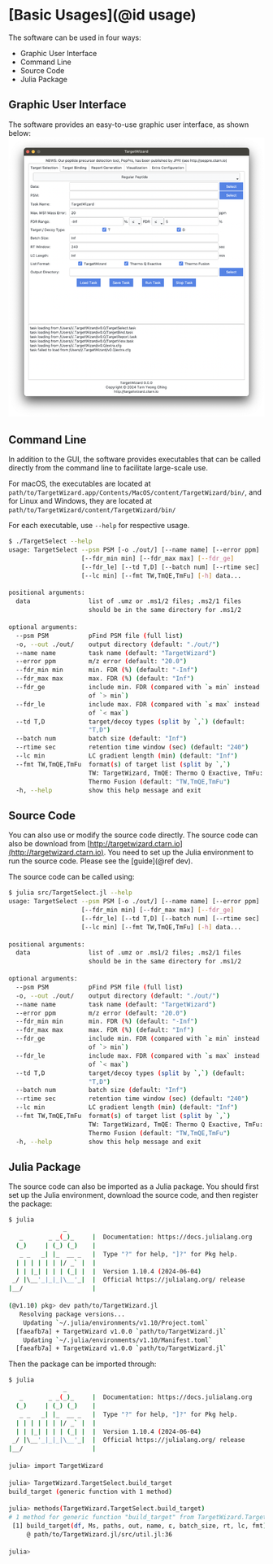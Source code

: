 # [Basic Usages](@id usage)

The software can be used in four ways:
- Graphic User Interface
- Command Line
- Source Code
- Julia Package

## Graphic User Interface
The software provides an easy-to-use graphic user interface, as shown below:
![TargetWizard GUI](assets/TargetWizard_gui.png)

## Command Line
In addition to the GUI, the software provides executables that can be called directly from the command line to facilitate large-scale use.

For macOS, the executables are located at `path/to/TargetWizard.app/Contents/MacOS/content/TargetWizard/bin/`, and for Linux and Windows, they are located at `path/to/TargetWizard/content/TargetWizard/bin/`

For each executable, use `--help` for respective usage.
```sh
$ ./TargetSelect --help
usage: TargetSelect --psm PSM [-o ./out/] [--name name] [--error ppm]
                    [--fdr_min min] [--fdr_max max] [--fdr_ge]
                    [--fdr_le] [--td T,D] [--batch num] [--rtime sec]
                    [--lc min] [--fmt TW,TmQE,TmFu] [-h] data...

positional arguments:
  data                list of .umz or .ms1/2 files; .ms2/1 files
                      should be in the same directory for .ms1/2

optional arguments:
  --psm PSM           pFind PSM file (full list)
  -o, --out ./out/    output directory (default: "./out/")
  --name name         task name (default: "TargetWizard")
  --error ppm         m/z error (default: "20.0")
  --fdr_min min       min. FDR (%) (default: "-Inf")
  --fdr_max max       max. FDR (%) (default: "Inf")
  --fdr_ge            include min. FDR (compared with `≥ min` instead
                      of `> min`)
  --fdr_le            include max. FDR (compared with `≤ max` instead
                      of `< max`)
  --td T,D            target/decoy types (split by `,`) (default:
                      "T,D")
  --batch num         batch size (default: "Inf")
  --rtime sec         retention time window (sec) (default: "240")
  --lc min            LC gradient length (min) (default: "Inf")
  --fmt TW,TmQE,TmFu  format(s) of target list (split by `,`)
                      TW: TargetWizard, TmQE: Thermo Q Exactive, TmFu:
                      Thermo Fusion (default: "TW,TmQE,TmFu")
  -h, --help          show this help message and exit
```

## Source Code
You can also use or modify the source code directly. The source code can also be download from [http://targetwizard.ctarn.io](http://targetwizard.ctarn.io). You need to set up the Julia environment to run the source code. Please see the [guide](@ref dev).

The source code can be called using:
```sh
$ julia src/TargetSelect.jl --help
usage: TargetSelect --psm PSM [-o ./out/] [--name name] [--error ppm]
                    [--fdr_min min] [--fdr_max max] [--fdr_ge]
                    [--fdr_le] [--td T,D] [--batch num] [--rtime sec]
                    [--lc min] [--fmt TW,TmQE,TmFu] [-h] data...

positional arguments:
  data                list of .umz or .ms1/2 files; .ms2/1 files
                      should be in the same directory for .ms1/2

optional arguments:
  --psm PSM           pFind PSM file (full list)
  -o, --out ./out/    output directory (default: "./out/")
  --name name         task name (default: "TargetWizard")
  --error ppm         m/z error (default: "20.0")
  --fdr_min min       min. FDR (%) (default: "-Inf")
  --fdr_max max       max. FDR (%) (default: "Inf")
  --fdr_ge            include min. FDR (compared with `≥ min` instead
                      of `> min`)
  --fdr_le            include max. FDR (compared with `≤ max` instead
                      of `< max`)
  --td T,D            target/decoy types (split by `,`) (default:
                      "T,D")
  --batch num         batch size (default: "Inf")
  --rtime sec         retention time window (sec) (default: "240")
  --lc min            LC gradient length (min) (default: "Inf")
  --fmt TW,TmQE,TmFu  format(s) of target list (split by `,`)
                      TW: TargetWizard, TmQE: Thermo Q Exactive, TmFu:
                      Thermo Fusion (default: "TW,TmQE,TmFu")
  -h, --help          show this help message and exit
```

## Julia Package
The source code can also be imported as a Julia package. You should first set up the Julia environment, download the source code, and then register the package:
```sh
$ julia
               _
   _       _ _(_)_     |  Documentation: https://docs.julialang.org
  (_)     | (_) (_)    |
   _ _   _| |_  __ _   |  Type "?" for help, "]?" for Pkg help.
  | | | | | | |/ _` |  |
  | | |_| | | | (_| |  |  Version 1.10.4 (2024-06-04)
 _/ |\__'_|_|_|\__'_|  |  Official https://julialang.org/ release
|__/                   |

(@v1.10) pkg> dev path/to/TargetWizard.jl
   Resolving package versions...
    Updating `~/.julia/environments/v1.10/Project.toml`
  [faeafb7a] + TargetWizard v1.0.0 `path/to/TargetWizard.jl`
    Updating `~/.julia/environments/v1.10/Manifest.toml`
  [faeafb7a] + TargetWizard v1.0.0 `path/to/TargetWizard.jl`
```

Then the package can be imported through:
```sh
$ julia
               _
   _       _ _(_)_     |  Documentation: https://docs.julialang.org
  (_)     | (_) (_)    |
   _ _   _| |_  __ _   |  Type "?" for help, "]?" for Pkg help.
  | | | | | | |/ _` |  |
  | | |_| | | | (_| |  |  Version 1.10.4 (2024-06-04)
 _/ |\__'_|_|_|\__'_|  |  Official https://julialang.org/ release
|__/                   |

julia> import TargetWizard

julia> TargetWizard.TargetSelect.build_target
build_target (generic function with 1 method)

julia> methods(TargetWizard.TargetSelect.build_target)
# 1 method for generic function "build_target" from TargetWizard.TargetSelect:
 [1] build_target(df, Ms, paths, out, name, ε, batch_size, rt, lc, fmt)
     @ path/to/TargetWizard.jl/src/util.jl:36

julia> 
```
